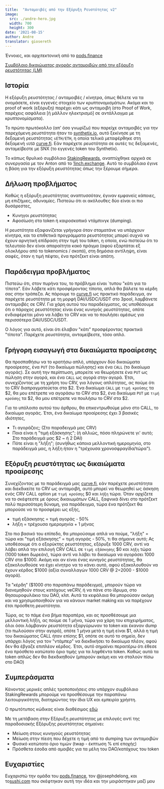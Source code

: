 ```yaml
---
title:  "Ανταμοιβές από την Εξόρυξη Ρευστότητας v2"
image:
  src: ./andre-hero.jpg
  width: 700
  height: 300
date: '2021-08-15'
author: Andre
translator: giosereth
---
```


Έννοιες, και αρχιτεκτονική από το [pods.finance](https://www.pods.finance/)

[Συμβόλαιο δικαιώματος αγοράς ανταμοιβών από την εξόρυξη ρευστότητας (LM)](https://twitter.com/AndreCronjeTech/status/1426580528510251008)

## **Ιστορία**

Η εξόρυξη ρευστότητας / ανταμοιβές / κίνητρα, όπως θέλετε να τα ονομάσετε, είναι εγγενές στοιχείο των κρυπτονομισμάτων. Ακόμα και το proof of work (εξόρυξη) παρέχει κάτι ως ανταμοιβή (στο Proof of Work, παρέχεις ασφάλεια \[ή μάλλον ηλεκτρισμό\] σε αντάλλαγμα με κρυπτονομίσματα).

Το πρώτο πρωτόκολλο (απ' όσο γνωρίζω) που παρείχε ανταμοιβές για την παρεχόμενη ρευστότητα ήταν το [synthetix.io](https://synthetix.io/), αυτό ξεκίνησε με τη δεξαμενή ρευστότητας `sETH/ETH`, η οποία τελικά μεταφέρθηκε στη δεξαμενή `sUSD` [curve.fi](https://curve.fi/). Εάν παρέχετε ρευστότητα σε αυτές τις δεξαμενές, ανταμείβεστε με SNX (το εγγενές token του Synthetix).

Το κάπως θρυλικό συμβόλαιο [StakingRewards](https://github.com/Synthetixio/synthetix/blob/develop/contracts/StakingRewards.sol), αναπτύχθηκε αρχικά σε συνεργασία με τον Anton από το [1inch.exchange](https://1inch.exchange/). Αυτό το συμβόλαιο έγινε η βάση για την εξόρυξη ρευστότητας όπως την ξέρουμε σήμερα.

## **Δήλωση προβλήματος**

Καθώς η εξόρυξη ρευστότητας αναπτυσσόταν, έγιναν εμφανείς κάποιες, μη επιζήμιες, αδυναμίες. Πιστεύω ότι οι ακόλουθες δύο είναι οι πιο δυσάρεστες,

- Κυνηγοι ρευστότητας 
- Αφοσίωση στο token ή καιροσκοπικό ντάμπινγκ (dumping).

Η ρευστότητα εξαφανίζεται γρήγορα όταν σταματάνε να υπάρχουν κίνητρα, και τα επιθετικά προγράμματα ρευστότητας μπορεί συχνά να έχουν αρνητική επίδραση στην τιμή του token, η οποία, ενώ πιστεύω ότι το τελευταίο δεν είναι απαραίτητα κακό πράγμα (αφού εξαρτάται εξ ολοκλήρου από το tokenomics / σκοπό), στη δημόσια αντίληψη, είναι σαφές, όταν η τιμή πέφτει, ένα πρότζεκτ είναι απάτη.

## **Παράδειγμα προβλήματος**

Πιστεύω ότι, στον πυρήνα του, το πρόβλημα είναι ΄τυπου "κάτι για το τίποτα". Εάν λάβετε κάτι προσφέροντας τίποτα, απλά θα βάλετε τα κέρδη σας στην τράπεζα. Ας πάρουμε το [curve.fi](https://curve.fi/) ως πρακτικό παράδειγμα, αν παρέχετε ρευστότητα με τη μορφή DAI/USDC/USDT στο 3pool, λαμβάνετε ανταμοιβές σε CRV. Για χάρη αυτού του παραδείγματος, ας υποθέσουμε ότι ο πάροχος ρευστότητας είναι ένας κυνηγός ρευστότητας, οπότε ενδιαφέρεται μόνο να λάβει το CRV και να το πουλήσει αμέσως για περισσότερα DAI/USDC/USDT.

Ο λόγος για αυτό, είναι ότι έλαβαν "κάτι" προσφέροντας πρακτικά "τίποτα". Παρέχετε ρευστότητα, ανταμείβεστε, τόσο απλό.

## **Γρήγορη εισαγωγή στα δικαιώματα προαίρεσης**

Θα προσπαθήσω να το κρατήσω απλό, υπάρχουν δύο δικαιώματα προαίρεσης, ένα `PUT` (το δικαίωμα πώλησης) και ένα `CALL` (το δικαίωμα αγοράς). Σε αυτή την περίπτωση, μπορείτε να θεωρήσετε ένα `PUT` ως πώληση στην αγορά, και ένα `CALL` ως αγορά στην αγορά. Έτσι, συνεχίζοντας με τη χρήση του CRV, για λόγους απλότητας, ας πούμε ότι το CRV διαπραγματεύεται στα $2. Ένα δικαίωμα `CALL` με `τιμή κρούσης` τα $2, θα μου επέτρεπε να αγοράσω το CRV στα $2, ένα δικαίωμα `PUT` με `τιμή κρούσης` τα $2, θα μου επέτρεπε να πουλήσω το CRV στα $2.

Για το υπόλοιπο αυτού του άρθρου, θα επικεντρωθούμε μόνο στο CALL, το δικαίωμα αγοράς. Έτσι, ένα δικαίωμα προαίρεσης έχει 3 βασικές ιδιότητες,

- Τι αγοράζεις; (Στο παραδειγμά μας CRV)
- Ποια είναι η "τιμή εξάσκησης"; (ή αλλιώς, πόσο πληρώνετε γι' αυτό; Στο παράδειγμά μας $2 ~ ή 2 DAI)
- Πότε είναι η "λήξη"; (συνήθως κάποια μελλοντική ημερομηνία, στο παράδειγμά μας, η λήξη ήταν η "τρέχουσα χρονοσφραγίδα/τώρα").

## **Εξόρυξη ρευστότητας ως δικαιώματα προαίρεσης**

Συνεχίζοντας με το παράδειγμά μας [curve.fi](https://curve.fi/), εάν παρέχετε ρευστότητα και διεκδικείτε το CRV ως ανταμοιβή, αυτό μπορεί να θεωρηθεί ως άσκηση ενός CRV CALL option με `τιμή κρούσης` $0 και `λήξη` τώρα. Όταν αρχίζετε να το σκέφτεστε με όρους δικαιωμάτων CALL, ξαφνικά δίνει στο πρότζεκτ πολύ περισσότερη δύναμη, για παράδειγμα, τώρα ένα πρότζεκτ θα μπορούσε να το προσφέρει ως εξής,

- τιμή εξάσκησης = τιμή αγοράς - 50%
- λήξη = τρέχουσα ημερομηνία + 1 μήνας

Στο πιο βασικό του επίπεδο, θα μπορούσαμε απλά να πούμε, "λήξη" = τώρα και "τιμή εξάσκησης" = τιμή αγοράς - 50%, τι θα σήμαινε αυτό; Ας υποθέσουμε ότι ο εξορύκτης ρευστότητας, εξόρυξε 1000 CRV, αντί να λάβει απλά την επιλογή CRV CALL σε `τιμή εξάσκησης` $0 και `λήξη` τώρα (1000 token δωρεάν), τώρα αντί να λάβει το δικαίωμα να αγοράσει 1000 CRV στα $1000. Ακόμη και αν είναι ένας κυνηγός ρευστότητας, θα εξακολουθούσε να έχει κίνητρο να το κάνει αυτό, αφού εξακολουθούν να έχουν κέρδος $1000 (αξία συναλλαγών 1000 CRV @ $2 =$2000 - $1000 αγορά).

Τα "κέρδη" ($1000 στο παραπάνω παράδειγμα), μπορούν τώρα να διανεμηθούν στους κατόχους veCRV, ή να πάνε στο ίδρυμα, στο θησαυροφυλάκιο του DAO, κλπ. Αυτά τα κεφάλαια θα μπορούσαν ακόμη και να χρησιμοποιηθούν για να κάνουν market making και να παρέχουν έτσι πρόσθετη ρευστότητα.

Τώρα, ας το πάμε ένα βήμα παραπέρα, και ας προσθέσουμε μια μελλοντική λήξη, ας πούμε σε 1  μήνα, τώρα για χάρη του επιχειρήματος, όλοι όσοι λάμβαναν ρευστότητα εξαργύρωναν το token και έκαναν dump (το πωλούσαν στην αγορά), οπότε 1 μήνα μετά η τιμή είναι $1, αλλά η τιμή του δικαιώματος CALL ήταν επίσης $1, οπότε σε αυτό το σημείο, δεν υπάρχει λόγος για τον "ντάμπερ" να διεκδικήσει το δικαίωμα πλέον, αφού δεν θα έβγαζε επιπλέον κέρδος. Έτσι, αυτό σημαίνει περαιτέρω ότι έθεσε ένα πρόσθετο κατώτατο όριο τιμής για τα ληφθέντα token. Καθώς αυτά τα token απλώς δεν θα διεκδικηθούν (μπορούν ακόμη και να σταλούν πίσω στο DAO)

## **Συμπεράσματα**

Κάνοντας μερικές απλές τροποποιήσεις στο υπάρχον συμβόλαιο StakingRewards μπορούμε να προσθέσουμε την παραπάνω λειτουργικότητα, διατηρώντας την ίδια UX και εμπειρία χρήστη.

O πρωτότυπος κώδικας είναι διαθέσιμος [εδώ](https://gist.github.com/andrecronje/6c3da8b294488001adeda528f70bc301)

Με τη μετάβαση στην Εξόρυξη ρευστότητας με επιλογές αντί της παραδοσιακής Εξόρυξης ρευστότητας σημαίνει:

- Μείωση στους κυνηγούς ρευστότητας
- Μείωση στην πίεση που δέχετε η τιμή από το dumping των ανταμοιβών
- Φυσικό κατώτατο όριο τιμών (twap - έκπτωση % επί εποχής)
- Πρόσθετα έσοδα από αμοιβές για τα μέλη του DAO/κατόχους του token

## **Ευχαριστίες**

Ευχαριστώ την ομάδα του [pods.finance](https://www.pods.finance/), τον @josephdelong, και το[sushi.com](https://sushi.com/) που σκέφτηκαν αυτή την ιδέα και την μοιράστηκαν μαζί μου
